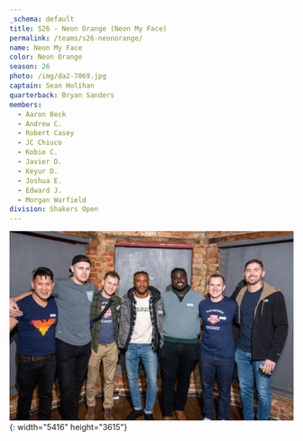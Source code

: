 ```yaml
---
_schema: default
title: S26 - Neon Orange (Neon My Face)
permalink: /teams/s26-neonorange/
name: Neon My Face
color: Neon Orange
season: 26
photo: /img/da2-7069.jpg
captain: Sean Holihan
quarterback: Bryan Sanders
members:
  - Aaron Beck
  - Andrew C.
  - Robert Casey
  - JC Chiuco
  - Kobie C.
  - Javier D.
  - Keyur D.
  - Joshua E.
  - Edward J.
  - Morgan Warfield
division: Shakers Open
---
```

![](/img/da2-7069.jpg){: width="5416" height="3615"}